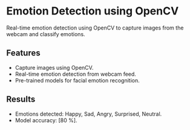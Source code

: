 
# Emotion Detection using OpenCV

Real-time emotion detection using OpenCV to capture images from the webcam and classify emotions.

## Features
- Capture images using OpenCV.
- Real-time emotion detection from webcam feed.
- Pre-trained models for facial emotion recognition.

## Results
- Emotions detected: Happy, Sad, Angry, Surprised, Neutral.
- Model accuracy: [80 %].


